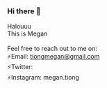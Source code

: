 ### Hi there 👋

<!--
**lelemegan/lelemegan** is a ✨ _special_ ✨ repository because its `README.md` (this file) appears on your GitHub profile.

Here are some ideas to get you started:

- 🔭 I’m currently working on ...
- 🌱 I’m currently learning ...
- 👯 I’m looking to collaborate on ...
- 🤔 I’m looking for help with ...
- 💬 Ask me about ...
- 📫 How to reach me: ...
- 😄 Pronouns: ...
- ⚡ Fun fact: ...
-->

Halouuu\
This is Megan\
\
Feel free to reach out to me on:\
⚡Email: tiongmegan@gmail.com\
⚡Twitter:\
⚡Instagram: megan.tiong
